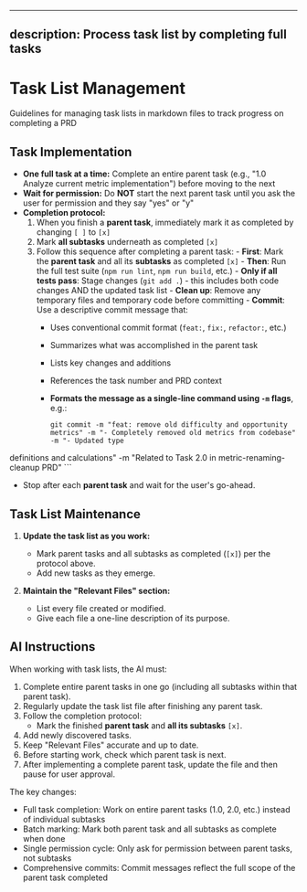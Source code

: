 ---
  description: Process task list by completing full tasks
  ---

  # Task List Management

  Guidelines for managing task lists in markdown files to track progress on completing a PRD

  ## Task Implementation
  - **One full task at a time:** Complete an entire parent task (e.g., "1.0 Analyze current metric implementation") before moving to the next
  - **Wait for permission:** Do **NOT** start the next parent task until you ask the user for permission and they say "yes" or "y"
  - **Completion protocol:**
      1. When you finish a **parent task**, immediately mark it as completed by changing `[ ]` to `[x]`
      2. Mark **all subtasks** underneath as completed `[x]`
      3. Follow this sequence after completing a parent task:
        - **First**: Mark the **parent task** and all its **subtasks** as completed `[x]`
        - **Then**: Run the full test suite (`npm run lint`, `npm run build`, etc.)
        - **Only if all tests pass**: Stage changes (`git add .`) - this includes both code changes AND the updated task list
        - **Clean up**: Remove any temporary files and temporary code before committing
        - **Commit**: Use a descriptive commit message that:
          - Uses conventional commit format (`feat:`, `fix:`, `refactor:`, etc.)
          - Summarizes what was accomplished in the parent task
          - Lists key changes and additions
          - References the task number and PRD context
          - **Formats the message as a single-line command using `-m` flags**, e.g.:

            ```
            git commit -m "feat: remove old difficulty and opportunity metrics" -m "- Completely removed old metrics from codebase" -m "- Updated type
  definitions and calculations" -m "Related to Task 2.0 in metric-renaming-cleanup PRD"
            ```
  - Stop after each **parent task** and wait for the user's go-ahead.

  ## Task List Maintenance

  1. **Update the task list as you work:**
     - Mark parent tasks and all subtasks as completed (`[x]`) per the protocol above.
     - Add new tasks as they emerge.

  2. **Maintain the "Relevant Files" section:**
     - List every file created or modified.
     - Give each file a one-line description of its purpose.

  ## AI Instructions

  When working with task lists, the AI must:

  1. Complete entire parent tasks in one go (including all subtasks within that parent task).
  2. Regularly update the task list file after finishing any parent task.
  3. Follow the completion protocol:
     - Mark the finished **parent task** and **all its subtasks** `[x]`.
  4. Add newly discovered tasks.
  5. Keep "Relevant Files" accurate and up to date.
  6. Before starting work, check which parent task is next.
  7. After implementing a complete parent task, update the file and then pause for user approval.

  The key changes:
  - Full task completion: Work on entire parent tasks (1.0, 2.0, etc.) instead of individual subtasks
  - Batch marking: Mark both parent task and all subtasks as complete when done
  - Single permission cycle: Only ask for permission between parent tasks, not subtasks
  - Comprehensive commits: Commit messages reflect the full scope of the parent task completed